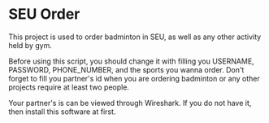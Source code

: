 # SEU Order

This project is used to order badminton in SEU, as well as any other activity held by gym.

Before using this script, you should change it with filling you USERNAME, PASSWORD, PHONE_NUMBER, and the sports you wanna order. Don't forget to fill you partner's id when you are ordering badminton or any other projects require at least two people.

Your partner's is can be viewed through Wireshark. If you do not have it, then install this software at first.
